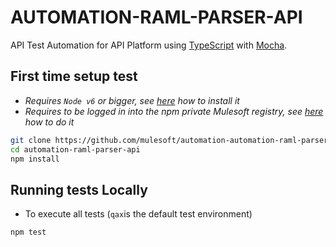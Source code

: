 # AUTOMATION-RAML-PARSER-API
API Test Automation for API Platform using [TypeScript](https://www.typescriptlang.org/) with [Mocha](https://mochajs.org/).

## First time setup test

* _Requires `Node v6` or bigger, see [here](https://github.com/mulesoft/js-automation-framework/wiki/Install-Node.js) how to install it_
* _Requires to be logged in into the npm private Mulesoft registry, see [here](https://github.com/mulesoft/js-automation-framework/wiki/NPM-private-configuration) how to do it_

```sh
git clone https://github.com/mulesoft/automation-automation-raml-parser-api-api.git
cd automation-raml-parser-api
npm install
```

## Running tests Locally

* To execute all tests (`qax`is the default test environment)

```sh
npm test
```
